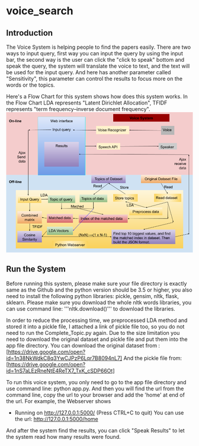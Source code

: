 # voice_search

## Introduction 
The Voice System is helping people to find the papers easily. There are two  ways to input query, first way you can input the query by using the input bar, the second way is the user can click the "click to speak" bottom and speak the query, the system will translate the voice to text, and the text will be used for the input query. And here has another parameter called "Sensitivity", this parameter can control the results to focus more on the words or the topics. 

Here's a Flow Chart for this system shows how does this system works. In the Flow Chart LDA represents "Latent Dirichlet Allocation", TFIDF represents "term frequency–inverse document frequency". 
![image](https://github.com/huipingcao/voice_search/blob/master/Flow_Chart.png)

## Run the System 
Before running this system, please make sure your file directory is exactly same as the Github and the python version should be 3.5 or higher, you also need to install the following python libraries: pickle, gensim, nltk, flask, sklearn. Please make sure you download the whole nltk words libraries, you can use command line: '''nltk.download()''' to download the libraries. 

In order to reduce the processing time, we preprocessed LDA method and stored it into a pickle file, I attached a link of pickle file too, so you do not need to run the Complete_Topic.py again. Due to the size limitation you need to download the original dataset and pickle file and put them into the app file directory. 
You can download the original dataset from : [https://drive.google.com/open?id=1n38NkWdkC8q3YwCJPzP6Lqr7B8094nL7]
And the pickle file from: [https://drive.google.com/open?id=1nS7aLEzRneNtE4ReTX7_TxK_cSDP66Ot]

To run this voice system, you only need to go to the app file directory and use command line: python app.py. And then you will find the url from the command line, copy the url to your browser and add the 'home' at end of the url. For example, the Webserver shows 
* Running on http://127.0.0.1:5000/ (Press CTRL+C to quit)
You can use the url: http://127.0.0.1:5000/home 

And after the system find the results, you can click "Speak Results" to let the system read how many results were found. 

